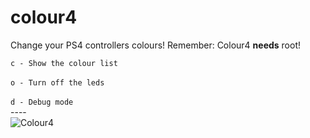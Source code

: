 # colour4
Change your PS4 controllers colours!
Remember: Colour4 **needs** root!

`c - Show the colour list`
<br /><br />
`o - Turn off the leds`
<br /><br />
`d - Debug mode`
<br />----<br />
![Colour4](https://i.imgur.com/CaR1CWZ.png)
